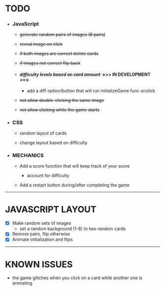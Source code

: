 # TODO

-  ### JavaScript

	+  ~~generate random pairs of images (8 pairs)~~

	+  ~~reveal image on click~~

	+ ~~if both images are correct delete cards~~

	+ ~~if images not correct flip back~~

	+  #### *difficulty levels based on card amount*  **->>> IN DEVELOPMENT <<<-**
      	+  add a diff option/button that will run initializeGame func onclick
	
	+  ~~not allow double-clicking the same image~~
	
	+  ~~not allow clicking while the game starts~~

- ### CSS
	+ random layout of cards
	
	+ change layout based on difficulty

- ### MECHANICS
	+ Add a score function that will keep track of your score
    	+ account for difficulty
	
	+ Add a restart button during/after completing the game

---

# JAVASCRIPT LAYOUT

- [x] Make random sets of images
  +  set a random background (1-8) to two random cards
- [x] Remove pairs, flip otherwise
- [x] Animate initialization and flips

---

# KNOWN ISSUES
- the game glitches when you click on a card while another one is animating
